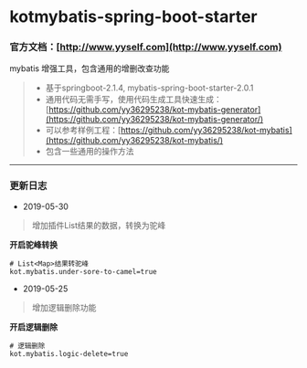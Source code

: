 # kotmybatis-spring-boot-starter

### 官方文档：[http://www.yyself.com](http://www.yyself.com)

mybatis 增强工具，包含通用的增删改查功能

> - 基于springboot-2.1.4, mybatis-spring-boot-starter-2.0.1   
> - 通用代码无需手写，使用代码生成工具快速生成：[https://github.com/yy36295238/kot-mybatis-generator](https://github.com/yy36295238/kot-mybatis-generator/)  
> - 可以参考样例工程：[https://github.com/yy36295238/kot-mybatis](https://github.com/yy36295238/kot-mybatis/)
> - 包含一些通用的操作方法

---------------------

### 更新日志
- 2019-05-30
> 增加插件List<Map>结果的数据，转换为驼峰  

**开启驼峰转换**
```properties
# List<Map>结果转驼峰
kot.mybatis.under-sore-to-camel=true
```

- 2019-05-25
> 增加逻辑删除功能

**开启逻辑删除**
```properties
# 逻辑删除
kot.mybatis.logic-delete=true
```
